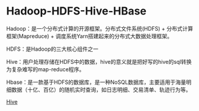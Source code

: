 # Hadoop-HDFS-Hive-HBase

Hadoop：是一个分布式计算的开源框架。分布式文件系统(HDFS) + 分布式计算框架(Mapreduce) + 调度系统Yarn搭建起来的分布式大数据处理框架。

HDFS：是Hadoop的三大核心组件之一

Hive：用户处理存储在HDFS中的数据，hive的意义就是把好写的hive的sql转换为复杂难写的map-reduce程序。

Hbase：是一款基于HDFS的数据库，是一种NoSQL数据库，主要适用于海量明细数据（十亿、百亿）的随机实时查询，如日志明细、交易清单、轨迹行为等。

[Hive](../Hive/Hive.md)